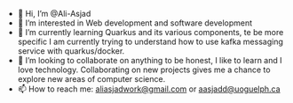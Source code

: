 - 👋 Hi, I’m @Ali-Asjad
- 👀 I’m interested in Web development and software development
- 🌱 I’m currently learning Quarkus and its various components, te be more specific I am currently trying to understand how to use kafka messaging service with
quarkus/docker.
- 💞️ I’m looking to collaborate on anything to be honest, I like to learn and I love technology. Collaborating on new projects gives me a chance to explore new areas
of computer science.
- 📫 How to reach me: aliasjadwork@gmail.com or aasjadd@uoguelph.ca

<!---
Ali-Asjad/Ali-Asjad is a ✨ special ✨ repository because its `README.md` (this file) appears on your GitHub profile.
You can click the Preview link to take a look at your changes.
--->
